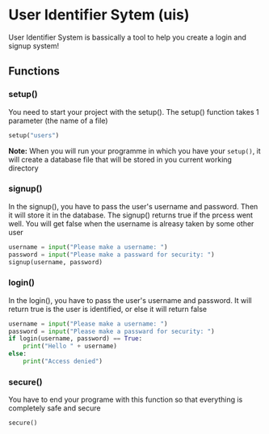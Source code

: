 # User Identifier Sytem (uis)
User Identifier System is bassically a tool to help you create a login and signup system!

## Functions 
### setup()
You need to start your project with the setup(). The setup() function takes 1 parameter (the name of a file)
```python
setup("users")
```
**Note:** When you will run your programme in which you have your `setup()`, it will create a database file that will be stored in you current working directory

### signup()
In the signup(), you have to pass the user's username and password. Then it will store it in the database. The signup() returns true if the prcess went well. You will get false when the username is alreasy taken by some other user
```python
username = input("Please make a username: ")
password = input("Please make a passward for security: ")
signup(username, password)
```

### login()
In the login(), you have to pass the user's username and password. It will return true is the user is identified, or else it will return false 
```python
username = input("Please make a username: ")
password = input("Please make a passward for security: ")
if login(username, password) == True:
    print("Hello " + username)
else:
    print("Access denied")
```

### secure()
You have to end your programe with this function so that everything is completely safe and secure
```
secure()
```
